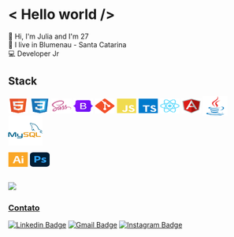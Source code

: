 # < Hello world />

👋 Hi, I'm Julia and I'm 27<br>
:pushpin: I live in Blumenau - Santa Catarina<br>
:computer: Developer Jr <br/>

## Stack
<img align="center" alt="HTML" height="30" width="40" src="https://raw.githubusercontent.com/devicons/devicon/master/icons/html5/html5-original.svg"> <img align="center" alt="CSS" height="30" width="40" src="https://raw.githubusercontent.com/devicons/devicon/master/icons/css3/css3-original.svg"> <img align="center" alt="SASS" height="30" width="40" src="https://github.com/devicons/devicon/blob/master/icons/sass/sass-original.svg"> <img align="center" alt="Bootstrap" height="30" width="40" src="https://github.com/devicons/devicon/blob/master/icons/bootstrap/bootstrap-original.svg"> <img align="center" alt="Git" height="30" width="40" src="https://github.com/devicons/devicon/blob/master/icons/git/git-original.svg"> <img align="center" alt="Js" height="30" width="40" src="https://raw.githubusercontent.com/devicons/devicon/master/icons/javascript/javascript-plain.svg"> <img align="center" alt="Ts" height="30" width="40" src="https://raw.githubusercontent.com/devicons/devicon/master/icons/typescript/typescript-plain.svg"> <img align="center" alt="React" height="30" width="40" src="https://github.com/devicons/devicon/blob/master/icons/react/react-original.svg"> <img align="center" alt="Angular" height="30" width="40" src="https://github.com/devicons/devicon/blob/master/icons/angularjs/angularjs-original.svg"> <img align="center" alt="Java" height="40" width="50" src="https://raw.githubusercontent.com/devicons/devicon/master/icons/java/java-original.svg"> <img align="center" alt="Mysql" height="60" width="70" src="https://github.com/devicons/devicon/blob/master/icons/mysql/mysql-original-wordmark.svg"> 


<img align="center" alt="Illustrator" height="30" width="40" src="https://github.com/devicons/devicon/blob/master/icons/illustrator/illustrator-plain.svg"> <img align="center" alt="Photoshop" height="30" width="40" src="https://github.com/devicons/devicon/blob/master/icons/photoshop/photoshop-original.svg"><br><br>

<div>
  <a href="https://github.com/JuliaJPereira">
  <!--<img height="180em" src="https://github-readme-stats.vercel.app/api?username=JuliaJPereira&show_icons=true&theme=tokyonight&include_all_commits=true&count_private=true"/>-->
  <img height="180em" src="https://github-readme-stats.vercel.app/api/top-langs/?username=JuliaJPereira&layout=compact&langs_count=7&theme=tokyonight"/>
</div>


### Contato
[![Linkedin Badge](https://img.shields.io/badge/-LinkedIn-blue?style=flat-square&logo=Linkedin&logoColor=white&link=https://www.linkedin.com/in/julia-januario-pereira-26ba01269/)](https://www.linkedin.com/in/julia-januario-pereira-26ba01269/) [![Gmail Badge](https://img.shields.io/badge/-Gmail-c14438?style=flat-square&logo=Gmail&logoColor=white&link=mailto:juliapereira.odc@gmail.com)](mailto:juliapereira.odc@gmail.com) [![Instagram Badge](https://img.shields.io/badge/-Instagram-violet?style=flat-square&logo=Instagram&logoColor=white&link=https://www.instagram.com/juliajpereira/)](https://www.instagram.com/juliajpereira/)

